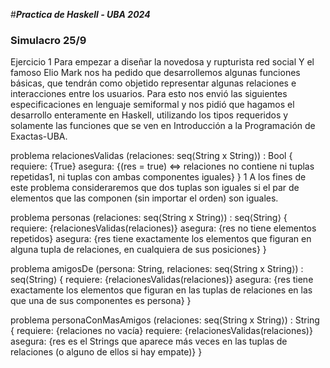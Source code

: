 #***Practica de Haskell - UBA 2024*** 

### Simulacro 25/9
Ejercicio 1
Para empezar a diseñar la novedosa y rupturista red social Y el famoso Elio Mark nos ha pedido que desarrollemos algunas funciones básicas, que tendrán como objetido representar algunas relaciones e interacciones entre los usuarios. Para esto nos envió las siguientes especificaciones en lenguaje semiformal y nos pidió que hagamos el desarrollo enteramente en Haskell, utilizando los tipos requeridos y solamente las funciones que se ven en Introducción a la Programación de Exactas-UBA.

problema relacionesValidas (relaciones: seq⟨String x String⟩) : Bool {
  requiere: {True}
  asegura: {(res = true) <=> relaciones no contiene ni tuplas repetidas1, ni tuplas con ambas componentes iguales}
}
1 A los fines de este problema consideraremos que dos tuplas son iguales si el par de elementos que las componen (sin importar el orden) son iguales.

problema personas (relaciones: seq⟨String x String⟩) : seq⟨String⟩ {
  requiere: {relacionesValidas(relaciones)}
  asegura: {res no tiene elementos repetidos}
  asegura: {res tiene exactamente los elementos que figuran en alguna tupla de relaciones, en cualquiera de sus posiciones}
}

problema amigosDe (persona: String, relaciones: seq⟨String x String⟩) : seq⟨String⟩ {
  requiere: {relacionesValidas(relaciones)}
  asegura: {res tiene exactamente los elementos que figuran en las tuplas de relaciones en las que una de sus componentes es persona}
}

problema personaConMasAmigos (relaciones: seq⟨String x String⟩) : String {
  requiere: {relaciones no vacía}
  requiere: {relacionesValidas(relaciones)}
  asegura: {res es el Strings que aparece más veces en las tuplas de relaciones (o alguno de ellos si hay empate)}
}
